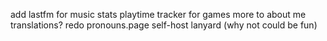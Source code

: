 add lastfm for music stats
playtime tracker for games
more to about me
translations?
redo pronouns.page
self-host lanyard (why not could be fun)